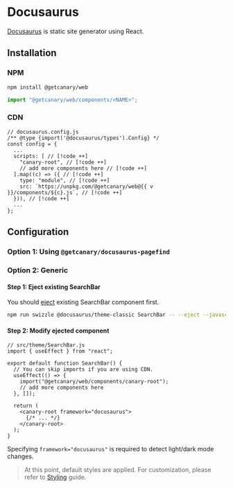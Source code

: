 <script setup>
import { data } from '../../../shared.data.js'
const v = data["@getcanary/web"];
</script>

# Docusaurus

[Docusaurus](https://docusaurus.io/) is static site generator using React.

## Installation

### NPM

```bash
npm install @getcanary/web
```

```js
import "@getcanary/web/components/<NAME>";
```

### CDN

```js-vue
// docusaurus.config.js
/** @type {import('@docusaurus/types').Config} */
const config = {
  ...
  scripts: [ // [!code ++]
    "canary-root", // [!code ++]
    // add more components here // [!code ++]
  ].map((c) => ({ // [!code ++]
    type: "module", // [!code ++]
    src: `https://unpkg.com/@getcanary/web@{{ v }}/components/${c}.js`, // [!code ++]
  })), // [!code ++]
  ...
};
```

## Configuration

### Option 1: Using `@getcanary/docusaurus-pagefind`

### Option 2: Generic

#### Step 1: Eject existing SearchBar

You should [eject](https://docusaurus.io/docs/swizzling#ejecting) existing SearchBar component first.

```bash
npm run swizzle @docusaurus/theme-classic SearchBar -- --eject --javascript
```

#### Step 2: Modify ejected component

```js{12}
// src/theme/SearchBar.js
import { useEffect } from "react";

export default function SearchBar() {
  // You can skip imports if you are using CDN.
  useEffect(() => {
    import("@getcanary/web/components/canary-root");
    // add more components here
  }, []);

  return (
    <canary-root framework="docusaurus">
      {/* ... */}
    </canary-root>
  );
}
```

Specifying `framework="docusaurus"` is required to detect light/dark mode changes.

> At this point, default styles are applied. For customization, please refer to [Styling](/docs/customization/styling) guide.
